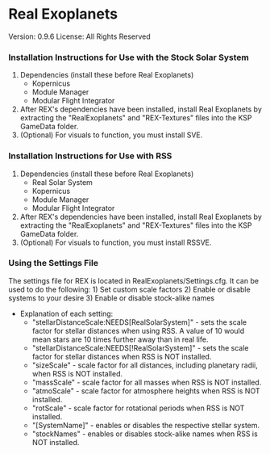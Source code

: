 # Real Exoplanets
 Version: 0.9.6
License: All Rights Reserved

### Installation Instructions for Use with the Stock Solar System
1) Dependencies (install these before Real Exoplanets)
	- Kopernicus
	- Module Manager
	- Modular Flight Integrator	
2) After REX's dependencies have been installed, install Real Exoplanets by extracting the "RealExoplanets" and "REX-Textures" files into the KSP GameData folder.
3) (Optional) For visuals to function, you must install SVE.
	
### Installation Instructions for Use with RSS
1) Dependencies (install these before Real Exoplanets)
	- Real Solar System
	- Kopernicus
	- Module Manager
	- Modular Flight Integrator
2) After REX's dependencies have been installed, install Real Exoplanets by extracting the "RealExoplanets" and "REX-Textures" files into the KSP GameData folder.
3) (Optional) For visuals to function, you must install RSSVE.

### Using the Settings File
The settings file for REX is located in RealExoplanets/Settings.cfg. It can be used to do the following:
	1) Set custom scale factors
	2) Enable or disable systems to your desire
	3) Enable or disable stock-alike names
- Explanation of each setting:
	- "stellarDistanceScale:NEEDS[RealSolarSystem]" - sets the scale factor for stellar distances when using RSS. A value of 10 would mean stars are 10 times further away than in real life.
	- "stellarDistanceScale:NEEDS[!RealSolarSystem]" - sets the scale factor for stellar distances when RSS is NOT installed.
	- "sizeScale" - scale factor for all distances, including planetary radii, when RSS is NOT installed.
	- "massScale" - scale factor for all masses when RSS is NOT installed.
	- "atmoScale" - scale factor for atmosphere heights when RSS is NOT installed.
	- "rotScale" - scale factor for rotational periods when RSS is NOT installed.
	- "[SystemName]" - enables or disables the respective stellar system.
	- "stockNames" - enables or disables stock-alike names when RSS is NOT installed.

